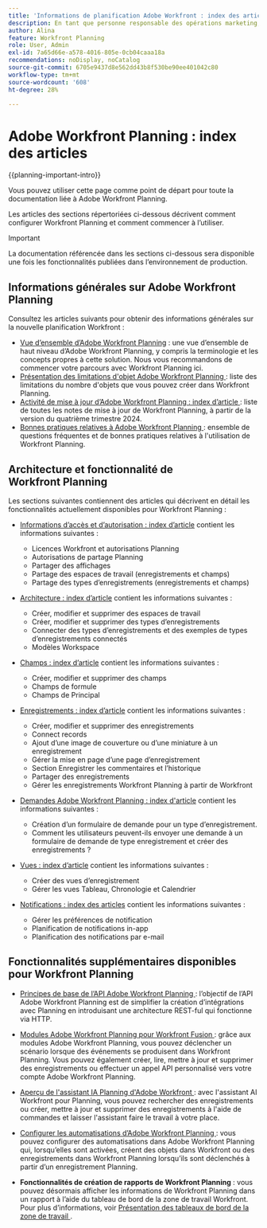 ```yaml
---
title: 'Informations de planification Adobe Workfront : index des articles'
description: En tant que personne responsable des opérations marketing, vous pouvez utiliser Adobe Workfront Planning pour organiser le travail de toutes vos équipes au cours du cycle de vie marketing. Les articles de cette section expliquent comment configurer la fonctionnalités de planification et comment commencer à les utiliser dans le cadre de vos opérations de gestion de campagne.
author: Alina
feature: Workfront Planning
role: User, Admin
exl-id: 7a65d66e-a578-4016-805e-0cb04caaa18a
recommendations: noDisplay, noCatalog
source-git-commit: 6705e9437d8e562dd43b8f530be90ee401042c80
workflow-type: tm+mt
source-wordcount: '608'
ht-degree: 28%

---
```


# Adobe Workfront Planning : index des articles

<!--<span class="preview">The highlighted information on this page refers to functionality not yet generally available. It is available only in the Preview environment for all customers. After the monthly releases to Production, the same features are also available in the Production environment for customers who enabled fast releases. </span>   

<span class="preview">For information about fast releases, see [Enable or disable fast releases for your organization](/help/quicksilver/administration-and-setup/set-up-workfront/configure-system-defaults/enable-fast-release-process.md). </span>-->


{{planning-important-intro}}

Vous pouvez utiliser cette page comme point de départ pour toute la documentation liée à Adobe Workfront Planning.

Les articles des sections répertoriées ci-dessous décrivent comment configurer Workfront Planning et comment commencer à l’utiliser.

<!--consider removing the IMPORTANT below after GA-->

>[!IMPORTANT]
>
>La documentation référencée dans les sections ci-dessous sera disponible une fois les fonctionnalités publiées dans l’environnement de production.

## Informations générales sur Adobe Workfront Planning

Consultez les articles suivants pour obtenir des informations générales sur la nouvelle planification Workfront :

* [Vue d’ensemble d’Adobe Workfront Planning](/help/quicksilver/planning/general/planning-overview.md) : une vue d’ensemble de haut niveau d’Adobe Workfront Planning, y compris la terminologie et les concepts propres à cette solution. Nous vous recommandons de commencer votre parcours avec Workfront Planning ici.
* [Présentation des limitations d&#39;objet Adobe Workfront Planning ](/help/quicksilver/planning/general/limitations-overview.md) : liste des limitations du nombre d&#39;objets que vous pouvez créer dans Workfront Planning.
* [Activité de mise à jour d’Adobe Workfront Planning : index d’article ](/help/quicksilver/product-announcements/product-releases/planning-release-activity/planning-release-activity-article-index.md) : liste de toutes les notes de mise à jour de Workfront Planning, à partir de la version du quatrième trimestre 2024.
* [Bonnes pratiques relatives à Adobe Workfront Planning ](/help/quicksilver/planning/general/planning-best-practices.md) : ensemble de questions fréquentes et de bonnes pratiques relatives à l&#39;utilisation de Workfront Planning.

## Architecture et fonctionnalité de Workfront Planning

Les sections suivantes contiennent des articles qui décrivent en détail les fonctionnalités actuellement disponibles pour Workfront Planning :

* [Informations d’accès et d’autorisation : index d’article](/help/quicksilver/planning/access/access-information.md) contient les informations suivantes :

   * Licences Workfront et autorisations Planning
   * Autorisations de partage Planning
   * Partager des affichages
   * Partage des espaces de travail (enregistrements et champs)
   * Partage des types d’enregistrements (enregistrements et champs)

* [Architecture : index d’article](/help/quicksilver/planning/architecture/architecture-information.md) contient les informations suivantes :

   * Créer, modifier et supprimer des espaces de travail
   * Créer, modifier et supprimer des types d’enregistrements
   * Connecter des types d’enregistrements et des exemples de types d’enregistrements connectés
   * Modèles Workspace

* [Champs : index d’article](/help/quicksilver/planning/fields/fields-information.md) contient les informations suivantes :

   * Créer, modifier et supprimer des champs
   * Champs de formule
   * Champs de Principal

* [Enregistrements : index d’article](/help/quicksilver/planning/records/records-information.md) contient les informations suivantes :

   * Créer, modifier et supprimer des enregistrements
   * Connect records
   * Ajout d’une image de couverture ou d’une miniature à un enregistrement
   * Gérer la mise en page d’une page d’enregistrement
   * Section Enregistrer les commentaires et l’historique
   * Partager des enregistrements
   * Gérer les enregistrements Workfront Planning à partir de Workfront

* [Demandes Adobe Workfront Planning : index d&#39;article](/help/quicksilver/planning/requests/requests-article-index.md) contient les informations suivantes :

   * Création d’un formulaire de demande pour un type d’enregistrement.
   * Comment les utilisateurs peuvent-ils envoyer une demande à un formulaire de demande de type enregistrement et créer des enregistrements ?

* [Vues : index d’article](/help/quicksilver/planning/views/views-information.md) contient les informations suivantes :

   * Créer des vues d’enregistrement
   * Gérer les vues Tableau, Chronologie et Calendrier

* [Notifications : index des articles](/help/quicksilver/planning/notifications/notifications-information.md) contient les informations suivantes :

   * Gérer les préférences de notification
   * Planification de notifications in-app
   * Planification des notifications par e-mail

## Fonctionnalités supplémentaires disponibles pour Workfront Planning

* [Principes de base de l’API Adobe Workfront Planning ](/help/quicksilver/planning/general/planning-api-basics.md) : l’objectif de l’API Adobe Workfront Planning est de simplifier la création d’intégrations avec Planning en introduisant une architecture REST-ful qui fonctionne via HTTP.

* [Modules Adobe Workfront Planning pour Workfront Fusion ](https://experienceleague.adobe.com/fr/docs/workfront-fusion/using/references/apps-and-their-modules/adobe-connectors/workfront-planning-modules) : grâce aux modules Adobe Workfront Planning, vous pouvez déclencher un scénario lorsque des événements se produisent dans Workfront Planning. Vous pouvez également créer, lire, mettre à jour et supprimer des enregistrements ou effectuer un appel API personnalisé vers votre compte Adobe Workfront Planning.

* [Aperçu de l&#39;assistant IA Planning d&#39;Adobe Workfront ](/help/quicksilver/planning/general/planning-ai-assistant-overview.md) : avec l&#39;assistant AI Workfront pour Planning, vous pouvez rechercher des enregistrements ou créer, mettre à jour et supprimer des enregistrements à l&#39;aide de commandes et laisser l&#39;assistant faire le travail à votre place.

<!--
    >[!NOTE]
    >
    >    The Workfront AI Assistant has been temporarily removed and it will be available at a later date.
    -->

* [Configurer les automatisations d’Adobe Workfront Planning ](/help/quicksilver/planning/records/configure-automations-to-create-records.md) : vous pouvez configurer des automatisations dans Adobe Workfront Planning qui, lorsqu’elles sont activées, créent des objets dans Workfront ou des enregistrements dans Workfront Planning lorsqu’ils sont déclenchés à partir d’un enregistrement Planning.

* **Fonctionnalités de création de rapports de Workfront Planning** : vous pouvez désormais afficher les informations de Workfront Planning dans un rapport à l’aide du tableau de bord de la zone de travail Workfront. Pour plus d’informations, voir [ Présentation des tableaux de bord de la zone de travail ](/help/quicksilver/reports-and-dashboards/canvas-dashboards/canvas-dashboards-overview.md).

